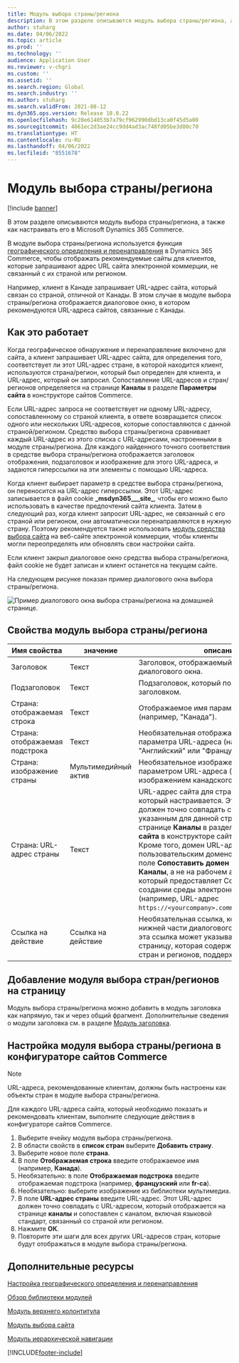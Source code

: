```yaml
---
title: Модуль выбора страны/региона
description: В этом разделе описываются модуль выбора страны/региона, а также как настраивать его в Microsoft Dynamics 365 Commerce.
author: stuharg
ms.date: 04/06/2022
ms.topic: article
ms.prod: ''
ms.technology: ''
audience: Application User
ms.reviewer: v-chgri
ms.custom: ''
ms.assetid: ''
ms.search.region: Global
ms.search.industry: ''
ms.author: stuharg
ms.search.validFrom: 2021-08-12
ms.dyn365.ops.version: Release 10.0.22
ms.openlocfilehash: 9c20e614053b7a79cf962990dbd13ca0f45d5a00
ms.sourcegitcommit: 4861ec2d3ae24cc9dd4ad3ac748fd05be3d80c70
ms.translationtype: HT
ms.contentlocale: ru-RU
ms.lasthandoff: 04/06/2022
ms.locfileid: "8551678"
---
```

# <a name="countryregion-picker-module"></a>Модуль выбора страны/региона

[!include [banner](includes/banner.md)]

В этом разделе описываются модуль выбора страны/региона, а также как настраивать его в Microsoft Dynamics 365 Commerce.

В модуле выбора страны/региона используется функция [географического определения и перенаправления](geo-detection-redirection.md) в Dynamics 365 Commerce, чтобы отображать рекомендуемые сайты для клиентов, которые запрашивают адрес URL сайта электронной коммерции, не связанный с их страной или регионом.

Например, клиент в Канаде запрашивает URL-адрес сайта, который связан со страной, отличной от Канады. В этом случае в модуле выбора страны/региона отображается диалоговое окно, в котором рекомендуются URL-адреса сайтов, связанные с Канады. 

## <a name="how-it-works"></a>Как это работает

Когда географическое обнаружение и перенаправление включено для сайта, а клиент запрашивает URL-адрес сайта, для определения того, соответствует ли этот URL-адрес стране, в которой находится клиент, используются страна/регион, который был определен для клиента, и URL-адрес, который он запросил. Сопоставление URL-адресов и стран/регионов определяется на странице **Каналы** в разделе **Параметры сайта** в конструкторе сайтов Commerce. 

Если URL-адрес запроса не соответствует ни одному URL-адресу, сопоставленному со страной клиента, в ответе возвращается список одного или нескольких URL-адресов, которые сопоставляются с данной страной/регионом. Средство выбора страны/региона сравнивает каждый URL-адрес из этого списка с URL-адресами, настроенными в модуле страны/региона. Для каждого найденного точного соответствия в средстве выбора страны/региона отображается заголовок отображения, подзаголовок и изображение для этого URL-адреса, и задаются гиперссылки на эти элементы с помощью URL-адреса.

Когда клиент выбирает параметр в средстве выбора страны/региона, он переносится на URL-адрес гиперссылки. Этот URL-адрес записывается в файл cookie **\_msdyn365\_\_\_site\_**, чтобы его можно было использовать в качестве предпочтений сайта клиента. Затем в следующий раз, когда клиент запросит URL-адрес, не связанный с его страной или регионом, они автоматически перенаправляются в нужную страну. Поэтому рекомендуется также использовать [модуль средства выбора сайта](site-selector.md) на веб-сайте электронной коммерции, чтобы клиенты могли переопределять или обновлять свои настройки сайта. 

Если клиент закрыл диалоговое окно средства выбора страны/региона, файл cookie не будет записан и клиент останется на текущем сайте. 

На следующем рисунке показан пример диалогового окна выбора страны/региона.

![Пример диалогового окна выбора страны/региона на домашней странице.](./media/Geo_country-region-module-insitu.png)

## <a name="countryregion-picker-module-properties"></a>Свойства модуль выбора страны/региона

| Имя свойства              | значение       | описание                                                  |
| -------------------------- | ----------- | ------------------------------------------------------------ |
| Заголовок                    | Текст        | Заголовок, отображаемый в верхней части диалогового окна.       |
| Подзаголовок                 | Текст        | Подзаголовок, который появится под заголовком.               |
| Страна: отображаемая строка    | Текст        | Отображаемое имя параметра URL-адреса (например, "Канада").   |
| Страна: отображаемая подстрока | Текст        | Необязательная отображаемая подстрока для параметра URL-адреса (например, "Английский" или "Французский"). |
| Страна: изображение страны     | Мультимедийный актив | Необязательное изображение, связанное с параметром URL-адреса (например, изображением канадского флага). |
| Страна: URL-адрес страны       | Текст        | URL-адрес сайта для страны или региона, который настраивается. Этот URL-адрес должен точно совпадать с URL-адресом, указанным для данной страны/региона на странице **Каналы** в разделе **Параметры сайта** в конструкторе сайтов Commerce. Кроме того, домен URL-адреса должен быть пользовательским доменом, указанным в поле **Сопоставить домен** на странице **Каналы**, а не на рабочем адресе сайта, который предоставляет Commerce при создании среды электронной коммерции (например, URL-адрес `https://<yourcompany>.commerce.dynamics.com/`). |
| Ссылка на действие                | Ссылка на действие | Необязательная ссылка, которая появляется в нижней части диалогового окна. Например, эта ссылка может указывать на внутреннюю страницу, которая содержит список всех стран и регионов, поддерживаемых сайтом. |

## <a name="add-a-countryregion-picker-module-to-a-page"></a>Добавление модуля выбора стран/регионов на страницу

Модуль выбора страны/региона можно добавить в модуль заголовка как напрямую, так и через общий фрагмент. Дополнительные сведения о модули заголовка см. в разделе [Модуль заголовка](author-header-module.md).

## <a name="configure-the-countryregion-picker-module-in-commerce-site-builder"></a>Настройка модуля выбора страны/региона в конфигураторе сайтов Commerce

> [!NOTE]
> URL-адреса, рекомендованные клиентам, должны быть настроены как объекты стран в модуле выбора страны/региона.

Для каждого URL-адреса сайта, который необходимо показать и рекомендовать клиентам, выполните следующие действия в конфигураторе сайтов Commerce.

1. Выберите ячейку модуля выбора страны/региона.
1. В области свойств в **список стран** выберите **Добавить страну**.
1. Выберите новое поле **страна**.
1. В поле **Отображаемая строка** введите отображаемое имя (например, **Канада**).
1. Необязательно: в поле **Отображаемая подстрока** введите отображаемая подстрока (например, **французский** или **fr-ca**).
1. Необязательно: выберите изображение из библиотеки мультимедиа.
1. В поле **URL-адрес страны** введите URL-адрес. Этот URL-адрес должен точно совпадать с URL-адресом, который отображается на странице **каналы** и сопоставлен с каналом, включая языковой стандарт, связанный со страной или регионом. 
1. Нажмите **ОК**.
1. Повторите эти шаги для всех других URL-адресов стран, которые будут отображаться в модуле выбора страны/региона.

## <a name="additional-resources"></a>Дополнительные ресурсы

[Настройка географического определения и перенаправления](geo-detection-redirection.md)

[Обзор библиотеки модулей](starter-kit-overview.md)

[Модуль верхнего колонтитула](author-header-module.md)

[Модуль выбора сайта](site-selector.md)

[Модуль иерархической навигации](add-breadcrumb.md)

[!INCLUDE[footer-include](../includes/footer-banner.md)]
